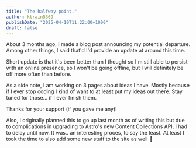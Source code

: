 ```yaml
---
title: "The halfway point."
author: ktrain5369
publishDate: "2025-04-10T11:22:00+1000"
draft: false
---
```


About 3 months ago, I made a blog post announcing my potential departure. Among other things, I said that'd I'd provide an update at around this time.

Short update is that it's been better than I thought so I'm still able to persist with an online presence, so I won't be going offline, but I will definitely be off more often than before.

As a side note, I am working on 3 pages about ideas I have. Mostly because if I ever stop coding I kind of want to at least put my ideas out there. Stay tuned for those... if I ever finish them.

Thanks for your support (if you gave me any)!

Also, I originally planned this to go up last month as of writing this but due to complications in upgrading to Astro's new Content Collections API, I had to delay until now. It was.. an interesting proces, to say the least. At least I took the time to also add some new stuff to the site as well 🤷
